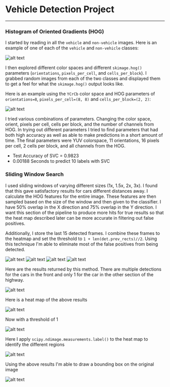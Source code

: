 # Vehicle Detection Project

[//]: # (Image References)
[image1]: ./output_images/car_notcar.png
[image2]: ./output_images/carhog.png
[image3]: ./output_images/find1.png
[image4]: ./output_images/find2.png
[image5]: ./output_images/find3.png
[image6]: ./output_images/find4.png
[image7]: ./output_images/find5.png
[image8]: ./output_images/heat1.png
[image9]: ./output_images/heat2.png
[image10]: ./output_images/heat3.png
[image11]: ./output_images/found.png
[image12]: ./output_images/test_images.png

---

### Histogram of Oriented Gradients (HOG)

I started by reading in all the `vehicle` and `non-vehicle` images.  Here is an example of one of each of the `vehicle` and `non-vehicle` classes:

![alt text][image1]

I then explored different color spaces and different `skimage.hog()` parameters (`orientations`, `pixels_per_cell`, and `cells_per_block`).  I grabbed random images from each of the two classes and displayed them to get a feel for what the `skimage.hog()` output looks like.

Here is an example using the `YCrCb` color space and HOG parameters of `orientations=8`, `pixels_per_cell=(8, 8)` and `cells_per_block=(2, 2)`:


![alt text][image2]

I tried various combinations of parameters. Changing the color space, orient, pixels per cell, cells per block, and the number of channels from HOG. In trying out different parameters I tried to find parameters that had both high accuracy as well as able to make predictions in a short amount of time. The final parameters were YUV colorspace, 11 orientations, 16 pixels per cell, 2 cells per block, and all channels from the HOG.

* Test Accuracy of SVC =  0.9823
* 0.00188 Seconds to predict 10 labels with SVC

### Sliding Window Search

I used sliding windows of varying different sizes (1x, 1.5x, 2x, 3x). I found that this gave satisfactory results for cars different distances away. I calculate the HOG features for the entire image. These features are then sampled based on the size of the window and then given to the classifier. I have 50% overlap in the X direction and 75% overlap in the Y direction. I want this section of the pipeline to produce more hits for true results so that the heat map described later can be more accurate in filtering out false positives.

Additionally, I store the last 15 detected frames. I combine these frames to the heatmap and set the threshold to `1 + len(det.prev_rects)//2`. Using this technique I'm able to eliminate most of the false positives from being detected.

![alt text][image3]
![alt text][image4]
![alt text][image5]
![alt text][image6]

Here are the results returned by this method. There are multiple detections for the cars in the front and only 1 for the car in the other section of the highway.

![alt text][image7]


Here is a heat map of the above results

![alt text][image8]


Now with a threshold of 1

![alt text][image9]


Here I apply `scipy.ndimage.measurements.label()` to the heat map to identify the different regions

![alt text][image10]


Using the above results I'm able to draw a bounding box on the original image

![alt text][image11]
